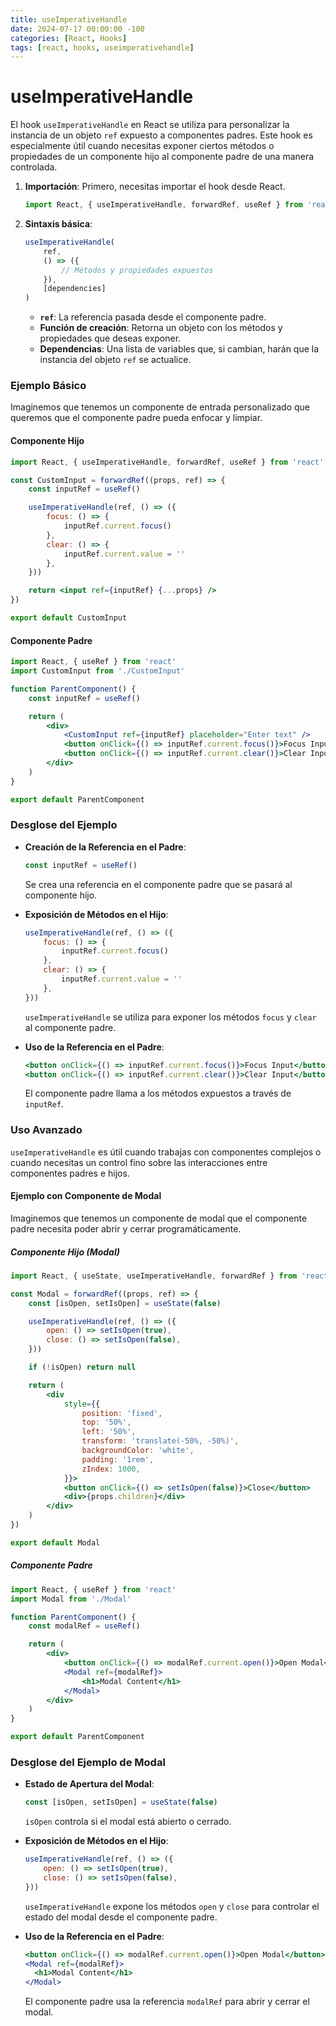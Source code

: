 ```yaml
---
title: useImperativeHandle
date: 2024-07-17 00:00:00 -100
categories: [React, Hooks]
tags: [react, hooks, useimperativehandle]
---
```


# useImperativeHandle

El hook `useImperativeHandle` en React se utiliza para personalizar la instancia de un objeto `ref` expuesto a componentes padres. Este hook es especialmente útil cuando necesitas exponer ciertos métodos o propiedades de un componente hijo al componente padre de una manera controlada.

1. **Importación**: Primero, necesitas importar el hook desde React.

    ```jsx
    import React, { useImperativeHandle, forwardRef, useRef } from 'react'
    ```

2. **Sintaxis básica**:
    ```jsx
    useImperativeHandle(
        ref,
        () => ({
            // Métodos y propiedades expuestos
        }),
        [dependencies]
    )
    ```
    - **`ref`**: La referencia pasada desde el componente padre.
    - **Función de creación**: Retorna un objeto con los métodos y propiedades que deseas exponer.
    - **Dependencias**: Una lista de variables que, si cambian, harán que la instancia del objeto `ref` se actualice.

### Ejemplo Básico

Imaginemos que tenemos un componente de entrada personalizado que queremos que el componente padre pueda enfocar y limpiar.

#### Componente Hijo

```jsx
import React, { useImperativeHandle, forwardRef, useRef } from 'react'

const CustomInput = forwardRef((props, ref) => {
    const inputRef = useRef()

    useImperativeHandle(ref, () => ({
        focus: () => {
            inputRef.current.focus()
        },
        clear: () => {
            inputRef.current.value = ''
        },
    }))

    return <input ref={inputRef} {...props} />
})

export default CustomInput
```

#### Componente Padre

```jsx
import React, { useRef } from 'react'
import CustomInput from './CustomInput'

function ParentComponent() {
    const inputRef = useRef()

    return (
        <div>
            <CustomInput ref={inputRef} placeholder="Enter text" />
            <button onClick={() => inputRef.current.focus()}>Focus Input</button>
            <button onClick={() => inputRef.current.clear()}>Clear Input</button>
        </div>
    )
}

export default ParentComponent
```

### Desglose del Ejemplo

-   **Creación de la Referencia en el Padre**:

    ```jsx
    const inputRef = useRef()
    ```

    Se crea una referencia en el componente padre que se pasará al componente hijo.

-   **Exposición de Métodos en el Hijo**:

    ```jsx
    useImperativeHandle(ref, () => ({
        focus: () => {
            inputRef.current.focus()
        },
        clear: () => {
            inputRef.current.value = ''
        },
    }))
    ```

    `useImperativeHandle` se utiliza para exponer los métodos `focus` y `clear` al componente padre.

-   **Uso de la Referencia en el Padre**:
    ```jsx
    <button onClick={() => inputRef.current.focus()}>Focus Input</button>
    <button onClick={() => inputRef.current.clear()}>Clear Input</button>
    ```
    El componente padre llama a los métodos expuestos a través de `inputRef`.

### Uso Avanzado

`useImperativeHandle` es útil cuando trabajas con componentes complejos o cuando necesitas un control fino sobre las interacciones entre componentes padres e hijos.

#### Ejemplo con Componente de Modal

Imaginemos que tenemos un componente de modal que el componente padre necesita poder abrir y cerrar programáticamente.

##### Componente Hijo (Modal)

```jsx
import React, { useState, useImperativeHandle, forwardRef } from 'react'

const Modal = forwardRef((props, ref) => {
    const [isOpen, setIsOpen] = useState(false)

    useImperativeHandle(ref, () => ({
        open: () => setIsOpen(true),
        close: () => setIsOpen(false),
    }))

    if (!isOpen) return null

    return (
        <div
            style={{
                position: 'fixed',
                top: '50%',
                left: '50%',
                transform: 'translate(-50%, -50%)',
                backgroundColor: 'white',
                padding: '1rem',
                zIndex: 1000,
            }}>
            <button onClick={() => setIsOpen(false)}>Close</button>
            <div>{props.children}</div>
        </div>
    )
})

export default Modal
```

##### Componente Padre

```jsx
import React, { useRef } from 'react'
import Modal from './Modal'

function ParentComponent() {
    const modalRef = useRef()

    return (
        <div>
            <button onClick={() => modalRef.current.open()}>Open Modal</button>
            <Modal ref={modalRef}>
                <h1>Modal Content</h1>
            </Modal>
        </div>
    )
}

export default ParentComponent
```

### Desglose del Ejemplo de Modal

-   **Estado de Apertura del Modal**:

    ```jsx
    const [isOpen, setIsOpen] = useState(false)
    ```

    `isOpen` controla si el modal está abierto o cerrado.

-   **Exposición de Métodos en el Hijo**:

    ```jsx
    useImperativeHandle(ref, () => ({
        open: () => setIsOpen(true),
        close: () => setIsOpen(false),
    }))
    ```

    `useImperativeHandle` expone los métodos `open` y `close` para controlar el estado del modal desde el componente padre.

-   **Uso de la Referencia en el Padre**:
    ```jsx
    <button onClick={() => modalRef.current.open()}>Open Modal</button>
    <Modal ref={modalRef}>
      <h1>Modal Content</h1>
    </Modal>
    ```
    El componente padre usa la referencia `modalRef` para abrir y cerrar el modal.
